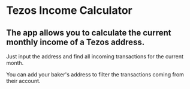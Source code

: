 # Tezos Income Calculator

## The app allows you to calculate the current monthly income of a Tezos address.

Just input the address and find all incoming transactions for the current month.

You can add your baker's address to filter the transactions coming from their account.
